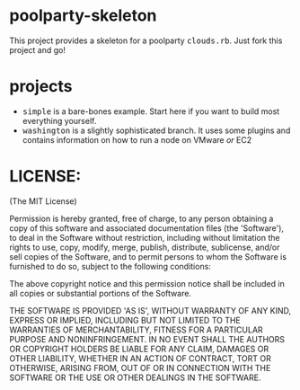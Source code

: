 poolparty-skeleton
==================
This project provides a skeleton for a poolparty <tt>clouds.rb</tt>. Just fork this project and go!

projects
========
* <tt>simple</tt> is a bare-bones example. Start here if you want to build most everything yourself.
* <tt>washington</tt> is a slightly sophisticated branch. It uses some plugins and contains information on how to run a node on VMware _or_ EC2 

LICENSE:
=======

(The MIT License)

Permission is hereby granted, free of charge, to any person obtaining
a copy of this software and associated documentation files (the
'Software'), to deal in the Software without restriction, including
without limitation the rights to use, copy, modify, merge, publish,
distribute, sublicense, and/or sell copies of the Software, and to
permit persons to whom the Software is furnished to do so, subject to
the following conditions:

The above copyright notice and this permission notice shall be
included in all copies or substantial portions of the Software.

THE SOFTWARE IS PROVIDED 'AS IS', WITHOUT WARRANTY OF ANY KIND,
EXPRESS OR IMPLIED, INCLUDING BUT NOT LIMITED TO THE WARRANTIES OF
MERCHANTABILITY, FITNESS FOR A PARTICULAR PURPOSE AND NONINFRINGEMENT.
IN NO EVENT SHALL THE AUTHORS OR COPYRIGHT HOLDERS BE LIABLE FOR ANY
CLAIM, DAMAGES OR OTHER LIABILITY, WHETHER IN AN ACTION OF CONTRACT,
TORT OR OTHERWISE, ARISING FROM, OUT OF OR IN CONNECTION WITH THE
SOFTWARE OR THE USE OR OTHER DEALINGS IN THE SOFTWARE.
<!-- vim ft=mkd -->
